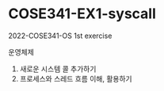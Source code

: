 # COSE341-EX1-syscall
2022-COSE341-OS 1st exercise

운영체제
1) 새로운 시스템 콜 추가하기
2) 프로세스와 스레드 흐름 이해, 활용하기

